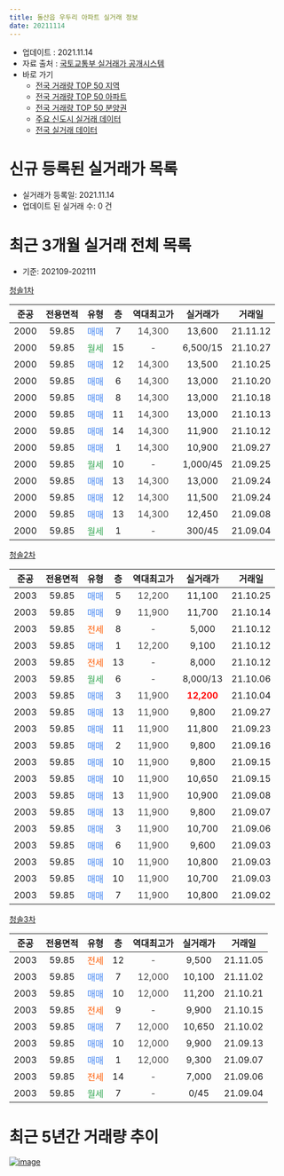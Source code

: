 ```yaml
---
title: 돌산읍 우두리 아파트 실거래 정보
date: 20211114
---
```


* 업데이트 : 2021.11.14
* 자료 출처 : [국토교통부 실거래가 공개시스템](http://rt.molit.go.kr)
* 바로 가기
    * [전국 거래량 TOP 50 지역](https://apt-info.github.io/apt-trade-info/tr)
    * [전국 거래량 TOP 50 아파트](https://apt-info.github.io/apt-trade-info/ta)
    * [전국 거래량 TOP 50 분양권](https://apt-info.github.io/apt-trade-info/tb)
    * [주요 신도시 실거래 데이터](https://apt-info.github.io/apt-trade-info/newtown)
    * [전국 실거래 데이터](https://apt-info.github.io/apt-trade-info/all)



<script async src="https://pagead2.googlesyndication.com/pagead/js/adsbygoogle.js"></script>
<!-- 기본광고 -->
<ins class="adsbygoogle"
     style="display:block"
     data-ad-client="ca-pub-1142216861245946"
     data-ad-slot="4805727019"
     data-ad-format="auto"
     data-full-width-responsive="true"></ins>
<script>
     (adsbygoogle = window.adsbygoogle || []).push({});
</script>


# 신규 등록된 실거래가 목록

* 실거래가 등록일: 2021.11.14
* 업데이트 된 실거래 수: 0 건




<script async src="https://pagead2.googlesyndication.com/pagead/js/adsbygoogle.js"></script>
<!-- 기본광고 -->
<ins class="adsbygoogle"
     style="display:block"
     data-ad-client="ca-pub-1142216861245946"
     data-ad-slot="4805727019"
     data-ad-format="auto"
     data-full-width-responsive="true"></ins>
<script>
     (adsbygoogle = window.adsbygoogle || []).push({});
</script>


# 최근 3개월 실거래 전체 목록
* 기준: 202109-202111


[청솔1차](https://search.naver.com/search.naver?query=%EC%B2%AD%EC%86%941%EC%B0%A8)

|준공|전용면적|유형|층|역대최고가|실거래가|거래일|
|:---:|:---:|:---:|:---:|:---:|:---:|:---:|
|2000|59.85|<span style="color:#4285F3">매매</span>|7|<span style="color:#444444">14,300</span>|13,600|21.11.12|
|2000|59.85|<span style="color:#34A853">월세</span>|15|<span style="color:#444444">-</span>|6,500/15|21.10.27|
|2000|59.85|<span style="color:#4285F3">매매</span>|12|<span style="color:#444444">14,300</span>|13,500|21.10.25|
|2000|59.85|<span style="color:#4285F3">매매</span>|6|<span style="color:#444444">14,300</span>|13,000|21.10.20|
|2000|59.85|<span style="color:#4285F3">매매</span>|8|<span style="color:#444444">14,300</span>|13,000|21.10.18|
|2000|59.85|<span style="color:#4285F3">매매</span>|11|<span style="color:#444444">14,300</span>|13,000|21.10.13|
|2000|59.85|<span style="color:#4285F3">매매</span>|14|<span style="color:#444444">14,300</span>|11,900|21.10.12|
|2000|59.85|<span style="color:#4285F3">매매</span>|1|<span style="color:#444444">14,300</span>|10,900|21.09.27|
|2000|59.85|<span style="color:#34A853">월세</span>|10|<span style="color:#444444">-</span>|1,000/45|21.09.25|
|2000|59.85|<span style="color:#4285F3">매매</span>|13|<span style="color:#444444">14,300</span>|13,000|21.09.24|
|2000|59.85|<span style="color:#4285F3">매매</span>|12|<span style="color:#444444">14,300</span>|11,500|21.09.24|
|2000|59.85|<span style="color:#4285F3">매매</span>|13|<span style="color:#444444">14,300</span>|12,450|21.09.08|
|2000|59.85|<span style="color:#34A853">월세</span>|1|<span style="color:#444444">-</span>|300/45|21.09.04|

[청솔2차](https://search.naver.com/search.naver?query=%EC%B2%AD%EC%86%942%EC%B0%A8)

|준공|전용면적|유형|층|역대최고가|실거래가|거래일|
|:---:|:---:|:---:|:---:|:---:|:---:|:---:|
|2003|59.85|<span style="color:#4285F3">매매</span>|5|<span style="color:#444444">12,200</span>|11,100|21.10.25|
|2003|59.85|<span style="color:#4285F3">매매</span>|9|<span style="color:#444444">11,900</span>|11,700|21.10.14|
|2003|59.85|<span style="color:#FF5A00">전세</span>|8|<span style="color:#444444">-</span>|5,000|21.10.12|
|2003|59.85|<span style="color:#4285F3">매매</span>|1|<span style="color:#444444">12,200</span>|9,100|21.10.12|
|2003|59.85|<span style="color:#FF5A00">전세</span>|13|<span style="color:#444444">-</span>|8,000|21.10.12|
|2003|59.85|<span style="color:#34A853">월세</span>|6|<span style="color:#444444">-</span>|8,000/13|21.10.06|
|2003|59.85|<span style="color:#4285F3">매매</span>|3|<span style="color:#444444">11,900</span>|<b><span style="color:#FF0000">12,200</span></b>|21.10.04|
|2003|59.85|<span style="color:#4285F3">매매</span>|13|<span style="color:#444444">11,900</span>|9,800|21.09.27|
|2003|59.85|<span style="color:#4285F3">매매</span>|11|<span style="color:#444444">11,900</span>|11,800|21.09.23|
|2003|59.85|<span style="color:#4285F3">매매</span>|2|<span style="color:#444444">11,900</span>|9,800|21.09.16|
|2003|59.85|<span style="color:#4285F3">매매</span>|10|<span style="color:#444444">11,900</span>|9,800|21.09.15|
|2003|59.85|<span style="color:#4285F3">매매</span>|10|<span style="color:#444444">11,900</span>|10,650|21.09.15|
|2003|59.85|<span style="color:#4285F3">매매</span>|13|<span style="color:#444444">11,900</span>|10,900|21.09.08|
|2003|59.85|<span style="color:#4285F3">매매</span>|13|<span style="color:#444444">11,900</span>|9,800|21.09.07|
|2003|59.85|<span style="color:#4285F3">매매</span>|3|<span style="color:#444444">11,900</span>|10,700|21.09.06|
|2003|59.85|<span style="color:#4285F3">매매</span>|6|<span style="color:#444444">11,900</span>|9,600|21.09.03|
|2003|59.85|<span style="color:#4285F3">매매</span>|10|<span style="color:#444444">11,900</span>|10,800|21.09.03|
|2003|59.85|<span style="color:#4285F3">매매</span>|10|<span style="color:#444444">11,900</span>|10,700|21.09.03|
|2003|59.85|<span style="color:#4285F3">매매</span>|7|<span style="color:#444444">11,900</span>|10,800|21.09.02|

[청솔3차](https://search.naver.com/search.naver?query=%EC%B2%AD%EC%86%943%EC%B0%A8)

|준공|전용면적|유형|층|역대최고가|실거래가|거래일|
|:---:|:---:|:---:|:---:|:---:|:---:|:---:|
|2003|59.85|<span style="color:#FF5A00">전세</span>|12|<span style="color:#444444">-</span>|9,500|21.11.05|
|2003|59.85|<span style="color:#4285F3">매매</span>|7|<span style="color:#444444">12,000</span>|10,100|21.11.02|
|2003|59.85|<span style="color:#4285F3">매매</span>|10|<span style="color:#444444">12,000</span>|11,200|21.10.21|
|2003|59.85|<span style="color:#FF5A00">전세</span>|9|<span style="color:#444444">-</span>|9,900|21.10.15|
|2003|59.85|<span style="color:#4285F3">매매</span>|7|<span style="color:#444444">12,000</span>|10,650|21.10.02|
|2003|59.85|<span style="color:#4285F3">매매</span>|10|<span style="color:#444444">12,000</span>|9,900|21.09.13|
|2003|59.85|<span style="color:#4285F3">매매</span>|1|<span style="color:#444444">12,000</span>|9,300|21.09.07|
|2003|59.85|<span style="color:#FF5A00">전세</span>|14|<span style="color:#444444">-</span>|7,000|21.09.06|
|2003|59.85|<span style="color:#34A853">월세</span>|7|<span style="color:#444444">-</span>|0/45|21.09.04|



<script async src="https://pagead2.googlesyndication.com/pagead/js/adsbygoogle.js"></script>
<!-- 기본광고 -->
<ins class="adsbygoogle"
     style="display:block"
     data-ad-client="ca-pub-1142216861245946"
     data-ad-slot="4805727019"
     data-ad-format="auto"
     data-full-width-responsive="true"></ins>
<script>
     (adsbygoogle = window.adsbygoogle || []).push({});
</script>


# 최근 5년간 거래량 추이


<div style="width:100%;">
    <canvas id="deal_progress" height="200"></canvas>
</div>

<script>
new Chart(document.getElementById("deal_progress"), {
    type: 'line',
    data: {
        labels: ['16.01','16.02','16.03','16.04','16.05','16.06','16.07','16.08','16.09','16.10','16.11','16.12','17.01','17.02','17.03','17.04','17.05','17.06','17.07','17.08','17.09','17.10','17.11','17.12','18.01','18.02','18.03','18.04','18.05','18.06','18.07','18.08','18.09','18.10','18.11','18.12','19.01','19.02','19.03','19.04','19.05','19.06','19.07','19.08','19.09','19.10','19.11','19.12','20.01','20.02','20.03','20.04','20.05','20.06','20.07','20.08','20.09','20.10','20.11','20.12','21.01','21.02','21.03','21.04','21.05','21.06','21.07','21.08','21.09','21.10','21.11'],
        datasets: [{
            label: '매매/분양권',
            data: [14,4,13,9,8,15,44,26,30,16,16,16,16,43,27,11,18,13,10,23,36,12,24,14,11,14,28,20,19,10,20,15,12,35,16,12,12,12,11,7,14,10,17,9,9,10,14,12,9,17,11,8,17,27,16,80,32,22,24,5,32,23,45,13,20,19,20,15,18,11,2],
            borderColor: "rgba(66, 133, 243, 1)",
            backgroundColor: "rgba(66, 133, 243, 0.05)",
            borderWidth: 1,
            pointRadius: 0,
            fill: false,
            lineTension: 0
        },{
            label: '전/월세',
            data: [16,32,11,14,17,8,6,12,16,6,9,7,10,20,11,7,8,7,9,8,18,2,4,7,11,34,11,6,10,9,11,8,16,6,4,5,7,16,12,5,4,6,3,2,8,11,3,3,3,19,8,9,8,11,6,6,9,7,2,2,4,8,6,7,3,8,2,6,4,5,1],
            borderColor: "rgba(255, 90, 0, 1)",
            backgroundColor: "rgba(255, 90, 0, 0.05)",
            borderWidth: 1,
            pointRadius: 0,
            fill: false,
            lineTension: 0
        },{
            label: '합계',
            data: [30,36,24,23,25,23,50,38,46,22,25,23,26,63,38,18,26,20,19,31,54,14,28,21,22,48,39,26,29,19,31,23,28,41,20,17,19,28,23,12,18,16,20,11,17,21,17,15,12,36,19,17,25,38,22,86,41,29,26,7,36,31,51,20,23,27,22,21,22,16,3],
            borderColor: "rgba(0, 0, 0, 1)",
            backgroundColor: "rgba(0, 0, 0, 0.03)",
            borderWidth: 0.1,
            pointRadius: 0,
            fill: true,
            lineTension: 0
        }
        ]
    },
    options: {
        responsive: true,
        title: {
            display: false
        },
        tooltips: {
            mode: 'index',
            intersect: false
        },
        hover: {
            mode: 'nearest',
            intersect: true
        },
        scales: {
            xAxes: [{
                display: true,
                scaleLabel: {
                    display: true,
                    labelString: '년/월'
                }
            }],
            yAxes: [{
                display: true,
                ticks: {
                    suggestedMin: 0,
                },
                scaleLabel: {
                    display: true,
                    labelString: '실거래 수'
                }
            }]
        }
    }
});

</script>


[![image](https://apt-info.github.io/images/2020-01-03-apt-trade-info/1024x500.png)](https://play.google.com/store/apps/details?id=com.aptinfo.apttradeinfo)

